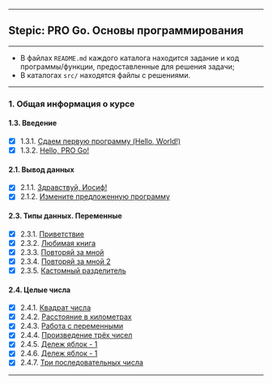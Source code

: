 ___
## Stepic: PRO Go. Основы программирования
___

* В файлах `README.md` каждого каталога находится задание и код программы/функции, предоставленные для решения задачи;
* В каталогах `src/` находятся файлы с решениями.

---
### 1. Общая информация о курсе
#### 1.3. Введение
- [x] 1.3.1. [Сдаем первую программу (Hello, World!)](https://github.com/BalamutAndrey/Stepik-Pro-Go-Basics-of-programming/tree/main/1.3.1.%20Hello%20World)
- [x] 1.3.2. [Hello, PRO Go!](https://github.com/BalamutAndrey/Stepik-Pro-Go-Basics-of-programming/tree/main/1.3.2.%20Hello%2C%20PRO%20Go)
#### 2.1. Вывод данных
- [x] 2.1.1. [Здравствуй, Иосиф!](https://github.com/BalamutAndrey/Stepik-Pro-Go-Basics-of-programming/tree/main/2.1.1.%20Hello%2C%20Iosif)
- [x] 2.1.2. [Измените предложенную программу](https://github.com/BalamutAndrey/Stepik-Pro-Go-Basics-of-programming/tree/main/2.1.2.%20Change%20the%20suggested%20program)
#### 2.3. Типы данных. Переменные
- [x] 2.3.1. [Приветствие](https://github.com/BalamutAndrey/Stepik-Pro-Go-Basics-of-programming/tree/main/2.3.1.%20Greeting)
- [x] 2.3.2. [Любимая книга](https://github.com/BalamutAndrey/Stepik-Pro-Go-Basics-of-programming/tree/main/2.3.2.%20Favorite%20book)
- [x] 2.3.3. [Повторяй за мной](https://github.com/BalamutAndrey/Stepik-Pro-Go-Basics-of-programming/tree/main/2.3.3.%20Repeat%20after%20me)
- [x] 2.3.4. [Повторяй за мной 2](https://github.com/BalamutAndrey/Stepik-Pro-Go-Basics-of-programming/tree/main/2.3.4.%20Repeat%20after%20me%202)
- [x] 2.3.5. [Кастомный разделитель](https://github.com/BalamutAndrey/Stepik-Pro-Go-Basics-of-programming/tree/main/2.3.5.%20Custom%20separator)
#### 2.4. Целые числа
- [x] 2.4.1. [Квадрат числа](https://github.com/BalamutAndrey/Stepik-Pro-Go-Basics-of-programming/tree/main/2.4.1.%20Square%20the%20number)
- [x] 2.4.2. [Расстояние в километрах](https://github.com/BalamutAndrey/Stepik-Pro-Go-Basics-of-programming/tree/main/2.4.2.%20Distance%20in%20kilometers)
- [x] 2.4.3. [Работа с переменными](https://github.com/BalamutAndrey/Stepik-Pro-Go-Basics-of-programming/tree/main/2.4.3.%20Work%20with%20Variables)
- [x] 2.4.4. [Произведение трёх чисел](https://github.com/BalamutAndrey/Stepik-Pro-Go-Basics-of-programming/tree/main/2.4.4.%20Product%20of%20three%20numbers)
- [x] 2.4.5. [Дележ яблок - 1](https://github.com/BalamutAndrey/Stepik-Pro-Go-Basics-of-programming/tree/main/2.4.5.%20Dividing%20the%20apples%20-%201)
- [x] 2.4.6. [Дележ яблок - 1](https://github.com/BalamutAndrey/Stepik-Pro-Go-Basics-of-programming/tree/main/2.4.6.%20Dividing%20the%20apples%20-%202)
- [x] 2.4.7. [Три последовательных числа](https://github.com/BalamutAndrey/Stepik-Pro-Go-Basics-of-programming/tree/main/2.4.7.%20Three%20consecutive%20numbers)
---